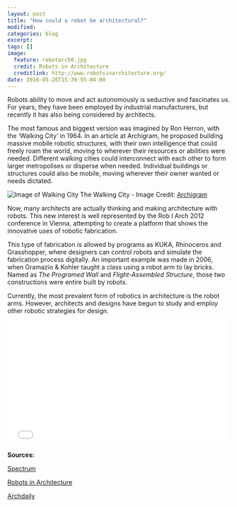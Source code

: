 ```yaml
---
layout: post
title: "How could a robot be architectural?"
modified:
categories: blog
excerpt:
tags: []
image:
  feature: robotarch0.jpg
  credit: Robots in Architecture
  creditlink: http://www.robotsinarchitecture.org/
date: 2016-05-26T15:39:55-04:00
---
```


Robots ability to move and act autonomously is seductive and fascinates us. For years, they have been employed by industrial manufacturers, but recently it has also being considered by architects.

The most famous and biggest version was imagined by Ron Herron, with the ‘Walking City’ in 1964. In an article at Archigram, he proposed building massive mobile robotic structures, with their own intelligence that could freely roam the world, moving to wherever their resources or abilities were needed. Different walking cities could interconnect with each other to form larger metropolises or disperse when needed. Individual buildings or structures could also be mobile, moving wherever their owner wanted or needs dictated.

![Image of Walking City](https://marinaorru.github.io/images/archigram.jpg)
The Walking City - Image Credit: [Archigram](http://archigram.westminster.ac.uk/project.php?id=60)

Now, many architects are actually thinking and making architecture with robots. This new interest is well represented by the Rob I Arch 2012 conference in Vienna, attempting to create a platform that shows the innovative uses of robotic fabrication.

This type of fabrication is allowed by programs as KUKA, Rhinoceros and Grasshopper, where designers can control robots and simulate the fabrication process digitally. An important example was made in 2006, when Gramazio & Kohler taught a class using a robot arm to lay bricks. Named as _The Programed Wall_ and _Flight-Assembled Structure_, those two constructions were entire built by robots.

Currently, the most prevalent form of robotics in architecture is the robot arms. However, architects and designs have begun to study and employ other robotic strategies for design.

<iframe src="//player.vimeo.com/video/149328392?title=0&amp;byline=0" width="500" height="281" frameborder="0"> </iframe>

**Sources:**

[Spectrum](http://spectrum.ieee.org/automaton/robotics/industrial-robots/robots-in-architecture)

[Robots in Architecture](http://www.robotsinarchitecture.org/about-robarch)

[Archdaily](http://www.archdaily.com/336849/5-robots-revolutionizing-architectures-future)


[jekyll-gh]: https://github.com/jekyll/jekyll
[jekyll]:    http://jekyllrb.com
